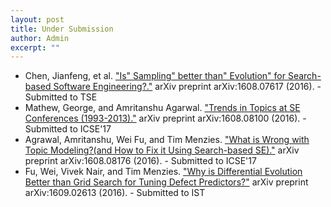 ```yaml
---
layout: post
title: Under Submission
author: Admin
excerpt: ""
---
```

+ Chen, Jianfeng, et al. ["Is" Sampling" better than" Evolution" for Search-based Software Engineering?."](https://arxiv.org/abs/1608.07617) arXiv preprint arXiv:1608.07617 (2016). - Submitted to TSE
+ Mathew, George, and Amritanshu Agarwal. ["Trends in Topics at SE Conferences (1993-2013)."](https://arxiv.org/abs/1608.08100) arXiv preprint arXiv:1608.08100 (2016). - Submitted to ICSE'17
+ Agrawal, Amritanshu, Wei Fu, and Tim Menzies. ["What is Wrong with Topic Modeling?(and How to Fix it Using Search-based SE)."](https://arxiv.org/abs/1608.08176) arXiv preprint arXiv:1608.08176 (2016). - Submitted to ICSE'17
+ Fu, Wei, Vivek Nair, and Tim Menzies. ["Why is Differential Evolution Better than Grid Search for Tuning Defect Predictors?"](http://arxiv.org/abs/1609.02613) 	arXiv preprint arXiv:1609.02613 (2016). - Submitted to IST

